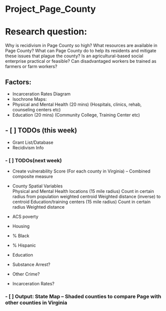 # Project_Page_County

# Research question: 
Why is recidivism in Page County so high? What resources are available in Page County? What can Page County do to help its residents and mitigate these issues that plague the county? Is an agricultural-based social enterprise practical or feasible? Can disadvantaged workers be trained as farmers or farm workers?


## Factors:
- Incarceration Rates Diagram 
 - Isochrone Maps:  
  - Physical and Mental Health (20 mins) (Hospitals, clinics, rehab, counseling centers etc) 
  - Education (20 mins) (Community College, Training Center etc) 
  
## - [ ] TODOs (this week)
 - Grant List/Database 
 - Recidivism Info 

### - [ ] TODOs(next week)
- Create vulnerability Score (For each county in Virginia) – Combined composite measure 

 * County Spatial Variables  
  Physical and Mental Health locations (15 mile radius) 
    Count in certain radius from population weighted centroid 
    Weighted distance (inverse) to centroid 
  Education/training centers (15 mile radius) 
    Count in certain radius 
    Weighted distance 

* ACS poverty 
* Housing 
* % Black 
* % Hispanic 
* Education 
* Substance Arrest? 
* Other Crime? 
* Incarceration Rates? 

### - [ ] Output: State Map – Shaded counties to compare Page with other counties in Virginia 
